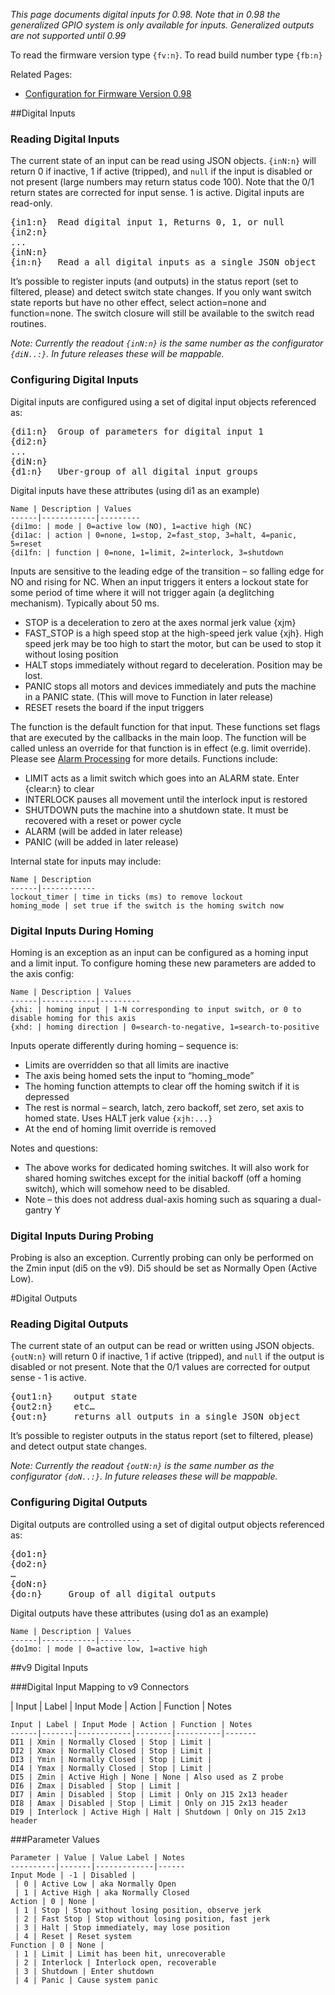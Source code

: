 _This page documents digital inputs for 0.98. Note that in 0.98 the generalized GPIO system is only available for inputs. Generalized outputs are not supported until 0.99_

To read the firmware version type `{fv:n}`. To read build number type `{fb:n}`

Related Pages:
- [Configuration for Firmware Version 0.98](Configuration-for-Firmware-Version-0.98)

##Digital Inputs
### Reading Digital Inputs
The current state of an input can be read using JSON objects. `{inN:n}` will return 0 if inactive, 1 if active (tripped), and `null` if the input is disabled or not present (large numbers may return status code 100). Note that the 0/1 return states are corrected for input sense. 1 is active. Digital inputs are read-only.
<pre>
{in1:n}  Read digital input 1, Returns 0, 1, or null
{in2:n}
...
{inN:n}
{in:n}   Read a all digital inputs as a single JSON object
</pre>

It’s possible to register inputs (and outputs) in the status report (set to filtered, please) and detect switch state changes. If you only want switch state reports but have no other effect, select action=none and function=none. The switch closure will still be available to the switch read routines.

_Note: Currently the readout `{inN:n}` is the same number as the configurator `{diN..:}`. In future releases these will be mappable._

### Configuring Digital Inputs
Digital inputs are configured using a set of digital input objects referenced as:
<pre>
{di1:n}  Group of parameters for digital input 1
{di2:n}
...
{diN:n}
{d1:n}   Uber-group of all digital input groups
</pre>

Digital inputs have these attributes (using di1 as an example)

	Name | Description | Values
	------|------------|---------
	{di1mo: | mode | 0=active low (NO), 1=active high (NC)
	{di1ac: | action | 0=none, 1=stop, 2=fast_stop, 3=halt, 4=panic, 5=reset
	{di1fn: | function | 0=none, 1=limit, 2=interlock, 3=shutdown

Inputs are sensitive to the leading edge of the transition – so falling edge for NO and rising for NC. When an input triggers it enters a lockout state for some period of time where it will not trigger again (a deglitching mechanism). Typically about 50 ms.

- STOP is a deceleration to zero at the axes normal jerk value {xjm}
- FAST_STOP is a high speed stop at the high-speed jerk value {xjh}. High speed jerk may be too high to start the motor, but can be used to stop it without losing position
- HALT stops immediately without regard to deceleration. Position may be lost.
- PANIC stops all motors and devices immediately and puts the machine in a PANIC state. (This will move to Function in later release)
- RESET resets the board if the input triggers

The function is the default function for that input. These functions set flags that are executed by the callbacks in the main loop. The function will be called unless an override for that function is in effect (e.g. limit override). Please see [Alarm Processing](Alarm-Processing) for more details. Functions include:

- LIMIT acts as a limit switch which goes into an ALARM state. Enter {clear:n} to clear
- INTERLOCK pauses all movement until the interlock input is restored
- SHUTDOWN puts the machine into a shutdown state. It must be recovered with a reset or power cycle
- ALARM (will be added in later release)
- PANIC (will be added in later release)

Internal state for inputs may include:

	Name | Description 
	------|------------
	lockout_timer | time in ticks (ms) to remove lockout
	homing_mode | set true if the switch is the homing switch now

### Digital Inputs During Homing
Homing is an exception as an input can be configured as a homing input and a limit input. To configure homing these new parameters are added to the axis config:

	Name | Description | Values
	------|------------|---------
	{xhi: | homing input | 1-N corresponding to input switch, or 0 to disable homing for this axis
	{xhd: | homing direction | 0=search-to-negative, 1=search-to-positive

Inputs operate differently during homing – sequence is:
- Limits are overridden so that all limits are inactive
- The axis being homed sets the input to “homing_mode”
- The homing function attempts to clear off the homing switch if it is depressed
- The rest is normal – search, latch, zero backoff, set zero, set axis to homed state. Uses HALT jerk value `{xjh:...}`
- At the end of homing limit override is removed

Notes and questions:
- The above works for dedicated homing switches. It will also work for shared homing switches except for the initial backoff (off a homing switch), which will somehow need to be disabled.
- Note – this does not address dual-axis homing such as squaring a dual-gantry Y

### Digital Inputs During Probing
Probing is also an exception. Currently probing can only be performed on the Zmin input (di5 on the v9). Di5 should be set as Normally Open (Active Low).

#Digital Outputs
### Reading Digital Outputs
The current state of an output can be read or written using JSON objects. `{outN:n}` will return 0 if inactive, 1 if active (tripped), and `null` if the output is disabled or not present. Note that the 0/1 values are corrected for output sense - 1 is active.

<pre>
{out1:n}	output state
{out2:n}	etc…
{out:n}		returns all outputs in a single JSON object
</pre>

It’s possible to register outputs in the status report (set to filtered, please) and detect output state changes.

_Note: Currently the readout `{outN:n}` is the same number as the configurator `{doN..:}`. In future releases these will be mappable._

### Configuring Digital Outputs
Digital outputs are controlled using a set of digital output objects referenced as:
<pre>
{do1:n}
{do2:n}
…
{doN:n}
{do:n}     Group of all digital outputs
</pre>

Digital outputs have these attributes (using do1 as an example)

	Name | Description | Values
	------|------------|---------
	{do1mo: | mode | 0=active low, 1=active high


##v9 Digital Inputs

###Digital Input Mapping to v9 Connectors

| Input | Label | Input Mode | Action | Function | Notes 

	Input | Label | Input Mode | Action | Function | Notes
	------|-------|------------|--------|----------|-------
	DI1 | Xmin | Normally Closed | Stop | Limit |
	DI2 | Xmax | Normally Closed | Stop | Limit |
	DI3 | Ymin | Normally Closed | Stop | Limit |
	DI4 | Ymax | Normally Closed | Stop | Limit |
	DI5 | Zmin | Active High | None | None | Also used as Z probe
	DI6 | Zmax | Disabled | Stop | Limit |
	DI7 | Amin | Disabled | Stop | Limit | Only on J15 2x13 header
	DI8 | Amax | Disabled | Stop | Limit | Only on J15 2x13 header
	DI9 | Interlock | Active High | Halt | Shutdown | Only on J15 2x13 header

###Parameter Values

	Parameter | Value | Value Label | Notes 
	----------|-------|-------------|------
	Input Mode | -1 | Disabled |
	 | 0 | Active Low | aka Normally Open
	 | 1 | Active High | aka Normally Closed
	Action | 0 | None |
	 | 1 | Stop | Stop without losing position, observe jerk
	 | 2 | Fast Stop | Stop without losing position, fast jerk
	 | 3 | Halt | Stop immediately, may lose position
	 | 4 | Reset | Reset system
	Function | 0 | None |
	 | 1 | Limit | Limit has been hit, unrecoverable
	 | 2 | Interlock | Interlock open, recoverable
	 | 3 | Shutdown | Enter shutdown
	 | 4 | Panic | Cause system panic
